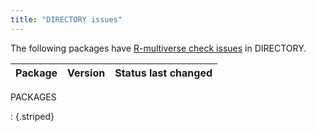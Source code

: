 ```yaml
---
title: "DIRECTORY issues"
---
```


The following packages have [R-multiverse check issues](https://r-multiverse.org/production.html#checks) in DIRECTORY.

|Package|Version|Status last changed|
|:--|:--|:--|
PACKAGES

: {.striped}
